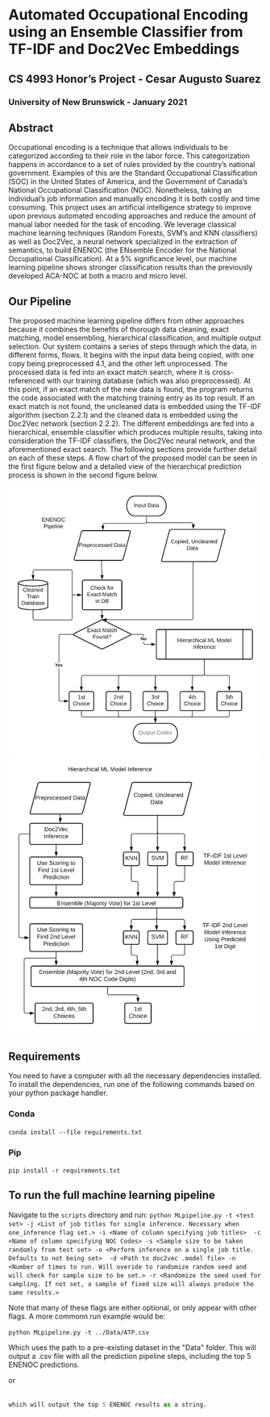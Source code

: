 # Automated Occupational Encoding using an Ensemble Classifier from TF-IDF and Doc2Vec Embeddings
## CS 4993 Honor’s Project - Cesar Augusto Suarez
### University of New Brunswick - January 2021

## Abstract
Occupational encoding is a technique that allows individuals to be categorized according to their role in the labor force. 
This categorization happens in accordance to a set of rules provided by the country’s national government. 
Examples of this are the Standard Occupational Classification (SOC) in the United States of America, and the Government of
Canada’s National Occupational Classification (NOC). Nonetheless, taking an individual’s job information and manually encoding it is both costly
and time consuming. This project uses an artificial intelligence strategy to improve upon previous automated encoding approaches and reduce the
amount of manual labor needed for the task of encoding. We leverage classical machine learning techniques (Random Forests, SVM’s and KNN
classifiers) as well as Doc2Vec, a neural network specialized in the extraction of semantics, to build ENENOC (the ENsemble Encoder for the
National Occupational Classification). At a 5% significance level, our machine learning pipeline shows stronger classification results than the
previously developed ACA-NOC at both a macro and micro level.

## Our Pipeline
The proposed machine learning pipeline differs from other approaches because it combines the benefits of
thorough data cleaning, exact matching, model ensembling, hierarchical classification, and multiple output selection. Our system contains a series of steps
through which the data, in different forms, flows. It begins with the input data being copied, with one copy being preprocessed 4.1, and the other left
unprocessed. The processed data is fed into an exact match search, where it is cross-referenced with our training database (which was also preprocessed).
At this point, if an exact match of the new data is found, the program returns the code associated with the matching training entry as its top result. If an
exact match is not found, the uncleaned data is embedded using the TF-IDF algorithm (section 2.2.1) and the cleaned data is embedded using the Doc2Vec
network (section 2.2.2). The different embeddings are fed into a hierarchical, ensemble classifier which produces multiple results, taking into consideration the
TF-IDF classifiers, the Doc2Vec neural network, and the aforementioned exact search. The following sections provide further detail on each of these steps. A
flow chart of the proposed model can be seen in the first figure below and a detailed view of the hierarchical prediction process is shown in the second figure below.

![Full pipeline](./res/ENENOC_Pipeline.png)
![Detail: ML hierarchical model](./res/Hierarchical_Model.png)

## Requirements
You need to have a computer with all the necessary dependencies installed. To install the dependencies, run one of the following commands based on your python package handler.

### Conda
```conda install --file requirements.txt```

### Pip
```pip install -r requirements.txt```


## To run the full machine learning pipeline
Navigate to the ```scripts``` directory and run:
```python MLpipeline.py -t <test set> -j <List of job titles for single inference. Necessary when one_inference flag set.> -i <Name of column specifying job titles>  -c <Name of column specifying NOC Codes> -s <Sample size to be taken randomly from test set> -o <Perform inference on a single job title. Defaults to not being set>  -d <Path to doc2vec .model file> -n <Number of times to run. Will overide to randomize random seed and will check for sample size to be set.> -r <Randomize the seed used for sampling. If not set, a sample of fixed size will always produce the same results.>```

Note that many of these flags are either optional, or only appear with other flags. A more commonn run example would be:

```python MLpipeline.py -t ../Data/ATP.csv```

Which uses the path to a pre-existing dataset in the "Data" folder. This will output a .csv file with all the prediction pipeline steps, including the top 5 ENENOC predictions.

or 

```python MLpipeline.py -o -j "music teacher"

which will output the top 5 ENENOC results as a string.